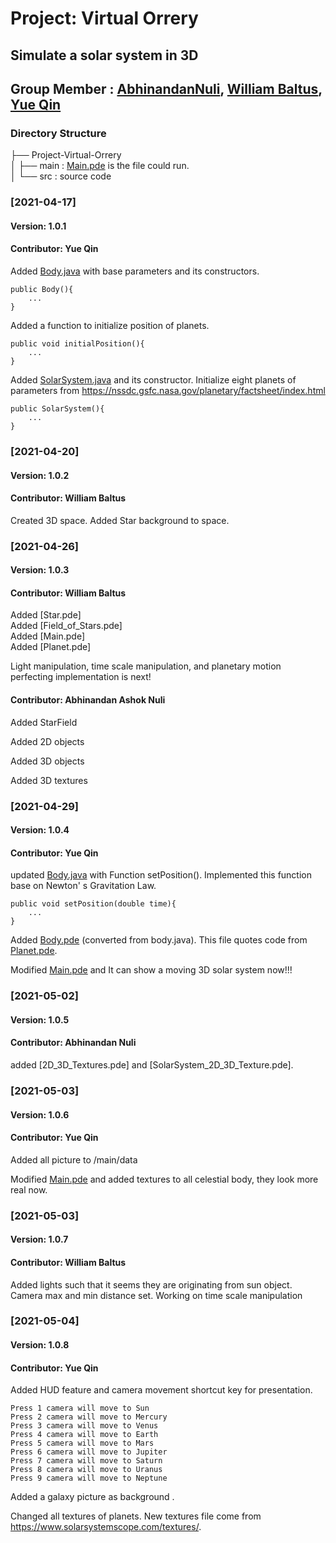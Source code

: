 # Project: Virtual Orrery
## Simulate a solar system in 3D
## Group Member : [AbhinandanNuli](https://github.com/AbhinandanNuli), [William Baltus](https://github.com/WilliamBaltus), [Yue Qin](https://github.com/YUEQIN18)
### Directory Structure

├── Project-Virtual-Orrery   
│  ├── main   : [Main.pde](https://github.com/YUEQIN18/Project-Virtual-Orrery/tree/master/main/Main.pde) is the file could run.  
│  └── src    : source code



### [2021-04-17] 

#### Version: 1.0.1

#### Contributor: Yue Qin

Added [Body.java](https://github.com/YUEQIN18/Project-Virtual-Orrery/tree/master/src/Body.java) with base parameters and its constructors.

    public Body(){
        ...
    }

Added a function to initialize position of planets.
        
    public void initialPosition(){
        ...
    }

Added [SolarSystem.java](https://github.com/YUEQIN18/Project-Virtual-Orrery/tree/master/src/SolarSystem.java) and its constructor. Initialize eight planets
of parameters from https://nssdc.gsfc.nasa.gov/planetary/factsheet/index.html

    public SolarSystem(){
        ...
    }


### [2021-04-20] 
  
#### Version: 1.0.2

#### Contributor: William Baltus

Created 3D space.
Added Star background to space. 

### [2021-04-26]   
  
#### Version: 1.0.3  

#### Contributor: William Baltus

Added [Star.pde]  
Added [Field_of_Stars.pde]  
Added [Main.pde]  
Added [Planet.pde]  

Light manipulation, time scale manipulation, and planetary motion perfecting implementation is next!  

#### Contributor: Abhinandan Ashok Nuli

Added StarField

Added 2D objects

Added 3D objects

Added 3D textures


### [2021-04-29]

#### Version: 1.0.4

#### Contributor: Yue Qin

updated [Body.java](https://github.com/YUEQIN18/Project-Virtual-Orrery/tree/master/src/Body.java) with Function setPosition(). Implemented this function base on Newton' s Gravitation Law.
    
    public void setPosition(double time){
        ...
    }

Added [Body.pde](https://github.com/YUEQIN18/Project-Virtual-Orrery/tree/master/main/Body.pde) (converted from body.java). This file quotes code from [Planet.pde](https://github.com/YUEQIN18/Project-Virtual-Orrery/tree/master/src/Planet.pde).

Modified [Main.pde](https://github.com/YUEQIN18/Project-Virtual-Orrery/tree/master/main/Main.pde) and It can show a moving 3D solar system now!!!


### [2021-05-02]

#### Version: 1.0.5

#### Contributor: Abhinandan Nuli

added [2D_3D_Textures.pde] and [SolarSystem_2D_3D_Texture.pde].


### [2021-05-03]

#### Version: 1.0.6

#### Contributor: Yue Qin

Added all picture to /main/data

Modified [Main.pde](https://github.com/YUEQIN18/Project-Virtual-Orrery/tree/master/main/Main.pde) and added textures to all celestial body, they look more real now.


### [2021-05-03]

#### Version: 1.0.7

#### Contributor: William Baltus  

Added lights such that it seems they are originating from sun object.  
Camera max and min distance set. 
Working on time scale manipulation


### [2021-05-04]

#### Version: 1.0.8

#### Contributor: Yue Qin

Added HUD feature and camera movement shortcut key for presentation.

    Press 1 camera will move to Sun
    Press 2 camera will move to Mercury
    Press 3 camera will move to Venus
    Press 4 camera will move to Earth
    Press 5 camera will move to Mars
    Press 6 camera will move to Jupiter
    Press 7 camera will move to Saturn
    Press 8 camera will move to Uranus
    Press 9 camera will move to Neptune

Added a galaxy picture as background .

Changed all textures of planets. New textures file come from https://www.solarsystemscope.com/textures/.
